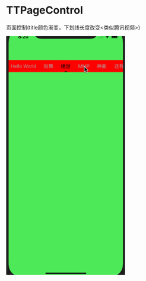 # TTPageControl
页面控制(title颜色渐变，下划线长度改变&lt;类似腾讯视频>)

<img src="https://github.com/ClaudeLi/TTPageControl/blob/master/Untitled.gif?raw=true" width="320"><br/>
